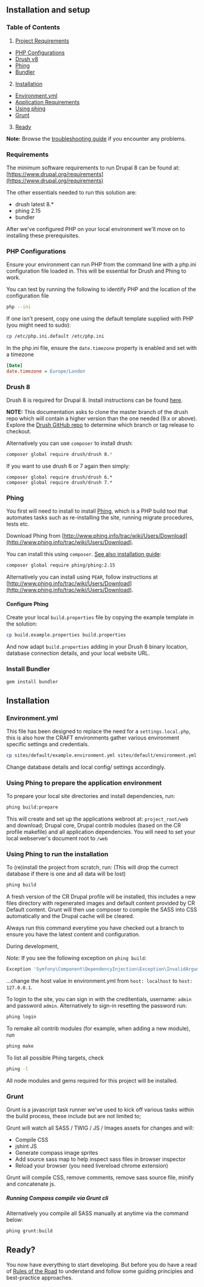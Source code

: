 ## Installation and setup

### Table of Contents

1. [Project Requirements](install.md#requirements)
  - [PHP Configurations](install.md#php-configurations)
  - [Drush v8](install.md#drush-v8)
  - [Phing](install.md#phing)
  - [Bundler](install.md#install-bundler)
2. [Installation](install.md#installation)
  - [Environment.yml](install.md#environmentyml)
  - [Application Requirements](install.md#application-requirements)
  - [Using phing](install.md#using-phing-to-run-the-installation)
  - [Grunt](install.md#grunt)
3. [Ready](install.md#ready)

**Note:** Browse the [troubleshooting guide](troubleshooting.md) if you encounter any problems.

### Requirements

The minimum software requirements to run Drupal 8 can be found at: [https://www.drupal.org/requirements](https://www.drupal.org/requirements)


The other essentials needed to run this solution are:
- drush latest 8.*
- phing 2.15
- bundler

After we've configured PHP on your local environment we'll move on to installing these prerequisites.

### PHP Configurations

Ensure your environment can run PHP from the command line with a php.ini configuration file loaded in. This will be essential for Drush and Phing to work.

You can test by running the following to identify PHP and the location of the configuration file

```bash
php --ini
```

If one isn't present, copy one using the default template supplied with PHP (you might need to sudo):

```bash
cp /etc/php.ini.default /etc/php.ini
```

In the php.ini file, ensure the `date.timezone` property is enabled and set with a timezone

```ini
[Date]
date.timezone = Europe/London
```

### Drush 8

Drush 8 is required for Drupal 8. Install instructions can be found [here](http://x-team.com/2015/02/install-drush-8-drupal-8-without-throwing-away-drush-6-7/).

**NOTE:** This documentation asks to clone the master branch of the drush repo which will contain a higher version than the one needed (9.x or above). Explore the [Drush GitHub repo](https://github.com/drush-ops/drush) to determine which branch or tag release to checkout.

Alternatively you can use `composer` to install drush:

```bash
composer global require drush/drush 8.*
```

If you want to use drush 6 or 7 again then simply:

```  
composer global require drush/drush 6.*
composer global require drush/drush 7.*
```

### Phing

You first will need to install to install [Phing](www.phing.info), which is a PHP build tool that automates tasks such as re-installing the site, running migrate procedures, tests etc.

Download Phing from [http://www.phing.info/trac/wiki/Users/Download](http://www.phing.info/trac/wiki/Users/Download). 

You can install this using `composer`. [See also installation guide](https://coderwall.com/p/ma_cuq/using-composer-to-manage-global-packages):

```bash
composer global require phing/phing:2.15
```

Alternatively you can install using `PEAR`, follow instructions at [http://www.phing.info/trac/wiki/Users/Download](http://www.phing.info/trac/wiki/Users/Download).

#### Configure Phing

Create your local `build.properties` file by copying the example template in the solution:

```bash
cp build.example.properties build.properties
```

And now adapt `build.properties` adding in your Drush 8 binary location, database connection details, and your local website URL.


### Install Bundler

```bash
gem install bundler
```

## Installation
### Environment.yml
This file has been designed to replace the need for a ```settings.local.php```, this is also how the CRAFT environments gather various environment specific settings and credentials. 

```bash
cp sites/default/example.environment.yml sites/default/environment.yml
```

Change database details and local config/ settings accordingly.

### Using Phing to prepare the application environment

To prepare your local site directories and install dependencies, run:

```bash
phing build:prepare
```

This will create and set up the applications webroot at: `project_root/web` and download; Drupal core, Drupal contrib modules (based on the CR profile makefile) and all application dependencies.
You will need to set your local webserver's document root to `/web`

### Using Phing to run the installation

To (re)install the project from scratch, run:
(This will drop the currect database if there is one and all data will be lost)

```bash
phing build
```

A fresh version of the CR Drupal profile will be installed, this includes a new files directory with regenerated images and default content provided by CR Default content. Grunt will then use composer to compile the SASS into CSS automatically and the Drupal cache will be cleared.

Always run this command everytime you have checked out a branch to ensure you have the latest content and configuration.

During development, 

*Note:* If you see the following exception on `phing build`:

```bash
Exception 'Symfony\Component\DependencyInjection\Exception\InvalidArgumentException' with message 'The service definition "renderer" does not exist.`
```

...change the host value in environment.yml from `host: localhost` to `host: 127.0.0.1`.


To login to the site, you can sign in with the creditentials, username: `admin` and password `admin`. Alternatively to sign-in resetting the password run:

```bash
phing login
```

To remake all contrib modules (for example, when adding a new module), run

```bash
phing make
```

To list all possible Phing targets, check

```bash
phing -l
```

All node modules and gems required for this project will be installed.

### Grunt

Grunt is a javascript task runner we've used to kick off various tasks within the build process, these include but are not limited to; 

Grunt will watch all SASS / TWIG / JS / Images assets for changes and will:
- Compile CSS
- jshint JS
- Generate compass image sprites
- Add source sass map to help inspect sass files in browser inspector
- Reload your browser (you need livereload chrome extension)

Grunt will compile CSS, remove comments, remove sass source file, minify and concatenate js.

##### Running Compass compile via Grunt cli

Alternatively you compile all SASS manually at anytime via the command below:

```bash
phing grunt:build
```
## Ready?

You now have everything to start developing. But before you do have a read of [Rules of the Road](rules_of_the_road.md) to understand and follow some guiding principles and best-practice approaches.
